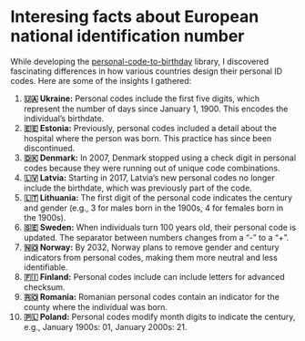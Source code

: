 # Interesing facts about European national identification number

While developing the [personal-code-to-birthday](https://rematocorp.github.io/personal-code-to-birthday/) library, I discovered fascinating differences in how various countries design their personal ID codes. Here are some of the insights I gathered:

1. **🇺🇦 Ukraine:** Personal codes include the first five digits, which represent the number of days since January 1, 1900. This encodes the individual’s birthdate.
2. **🇪🇪 Estonia:** Previously, personal codes included a detail about the hospital where the person was born. This practice has since been discontinued.
3. **🇩🇰 Denmark:** In 2007, Denmark stopped using a check digit in personal codes because they were running out of unique code combinations.
4. **🇱🇻 Latvia:** Starting in 2017, Latvia’s new personal codes no longer include the birthdate, which was previously part of the code.
5. **🇱🇹 Lithuania:** The first digit of the personal code indicates the century and gender (e.g., 3 for males born in the 1900s, 4 for females born in the 1900s).
6. **🇸🇪 Sweden:** When individuals turn 100 years old, their personal code is updated. The separator between numbers changes from a “-” to a “+”.
7. **🇳🇴 Norway:** By 2032, Norway plans to remove gender and century indicators from personal codes, making them more neutral and less identifiable.
8. **🇫🇮 Finland:** Personal codes include can include letters for advanced checksum.
9. **🇷🇴 Romania:** Romanian personal codes contain an indicator for the county where the individual was born.
10. **🇵🇱 Poland:** Personal codes modify month digits to indicate the century, e.g., January 1900s: 01, January 2000s: 21.
